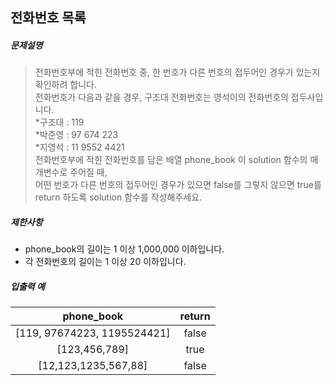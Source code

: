 ## 전화번호 목록

##### 문제설명
> 전화번호부에 적힌 전화번호 중, 한 번호가 다른 번호의 접두어인 경우가 있는지 확인하려 합니다.<br>
전화번호가 다음과 같을 경우, 구조대 전화번호는 영석이의 전화번호의 접두사입니다.<br>
*구조대 : 119 <br>
*박준영 : 97 674 223 <br>
*지영석 : 11 9552 4421<br>
전화번호부에 적힌 전화번호를 담은 배열 phone_book 이 solution 함수의 매개변수로 주어질 때,<br>
어떤 번호가 다른 번호의 접두어인 경우가 있으면 false를 그렇지 않으면 true를 return 하도록 solution 함수를 작성해주세요.


##### 제한사항
* phone_book의 길이는 1 이상 1,000,000 이하입니다.
* 각 전화번호의 길이는 1 이상 20 이하입니다.


##### 입출력 예
|phone_book|return|
|:---:|:---:|
|[119, 97674223, 1195524421]|false|
|[123,456,789]|true|
|[12,123,1235,567,88]|false|
